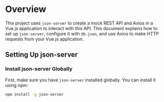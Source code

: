 # Overview

This project uses `json-server` to create a mock REST API and Axios in a Vue.js application to interact with this API. This document explains how to set up `json-server`, configure it with `db.json`, and use Axios to make HTTP requests from your Vue.js application.

## Setting Up json-server

### Install json-server Globally

First, make sure you have `json-server` installed globally. You can install it using npm:

```bash
npm install -g json-server
